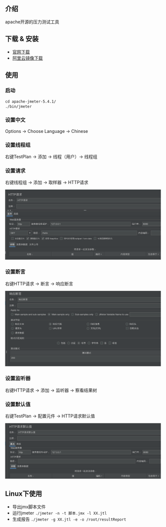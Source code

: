 ## 介绍
apache开源的压力测试工具



## 下载 & 安装

- [官网下载](https://jmeter.apache.org/download_jmeter.cgi)
- [阿里云镜像下载](https://mirrors.aliyun.com/apache/jmeter/binaries/)



## 使用

### 启动

```shell
cd apache-jmeter-5.4.1/
./bin/jmeter
```



### 设置中文
Options -> Choose Language -> Chinese



### 设置线程组

右键TestPlan -> 添加 -> 线程（用户）-> 线程组



### 设置请求

右键线程组 -> 添加 -> 取样器 -> HTTP请求

![image-20211102133307573](../../resource/images/image-20211102133307573.png)



### 设置断言

右键HTTP请求 -> 断言 -> 响应断言

![image-20211102133436355](../../resource/images/image-20211102133436355.png)



### 设置监听器

右键HTTP请求 -> 添加 -> 监听器 -> 察看结果树



### 设置默认值

右键TestPlan -> 配置元件 -> HTTP请求默认值

![image-20211102133711348](../../resource/images/image-20211102133711348.png)



## Linux下使用

- 导出jmx脚本文件
- 运行jmeter `./jmeter -n -t 脚本.jmx -l XX.jtl`
- 生成报告 `./jmeter -g XX.jtl -e -o /root/resultReport`